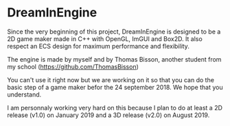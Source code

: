 # DreamInEngine
Since the very beginning of this project, DreamInEngine is designed to 
be a 2D game maker made in C++ with OpenGL, ImGUI and Box2D.
It also respect an ECS design for maximum performance and flexibility.

The engine is made by myself and by Thomas Bisson, another student from my school (https://github.com/ThomasBisson)

You can't use it right now but we are working on it so that you can do the basic step of a game maker befor the 24 september 2018. We hope that you understand.

I am personnaly working very hard on this because I plan to do at least a 2D release (v1.0) on January 2019 and a 3D release (v2.0) on August 2019.
